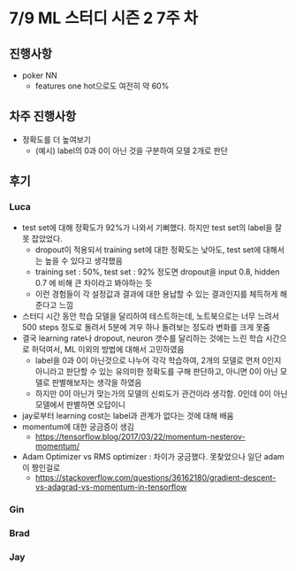 # 7/9 ML 스터디 시즌 2 7주 차

## 진행사항
- poker NN 
  - features one hot으로도 여전히 약 60%

## 차주 진행사항
- 정확도를 더 높여보기 
  - (예시) label의 0과 0이 아닌 것을 구분하여 모델 2개로 판단
 
## 후기

### Luca
* test set에 대해 정확도가 92%가 나와서 기뻐했다. 하지만 test set의 label을 잘못 잡았었다.
  * dropout이 적용되서 training set에 대한 정확도는 낮아도, test set에 대해서는 높을 수 있다고 생각했음
  * training set : 50%, test set : 92% 정도면 dropout을 input 0.8, hidden 0.7 에 비해 큰 차이라고 봐야하는 듯
  * 이런 경험들이 각 설정값과 결과에 대한 용납할 수 있는 결과인지를 체득하게 해준다고 느낌
* 스터디 시간 동안 학습 모델을 달리하여 테스트하는데, 노트북으로는 너무 느려서 500 steps 정도로 돌려서 5분에 겨우 하나 돌려보는 정도라 변화를 크게 못줌
* 결국 learning rate나 dropout, neuron 갯수를 달리하는 것에는 느린 학습 시간으로 허덕여서, ML 이외의 방법에 대해서 고민하였음
  * label을 0과 0이 아닌것으로 나누어 각각 학습하여, 2개의 모델로 먼저 0인지 아니라고 판단할 수 있는 유의미한 정확도를 구해 판단하고, 아니면 0이 아닌 모델로 판별해보자는 생각을 하였음
  * 하지만 0이 아닌가 맞는가의 모델의 신뢰도가 관건이라 생각함. 0인데 0이 아닌 모델에서 판별하면 오답이니
* jay로부터 learning cost는 label과 관계가 없다는 것에 대해 배움
* momentum에 대한 궁금증이 생김
  * https://tensorflow.blog/2017/03/22/momentum-nesterov-momentum/
* Adam Optimizer vs RMS optimizer : 차이가 궁금했다. 못찾았으나 일단 adam이 짱인걸로
  * https://stackoverflow.com/questions/36162180/gradient-descent-vs-adagrad-vs-momentum-in-tensorflow
  
### Gin

### Brad

### Jay
